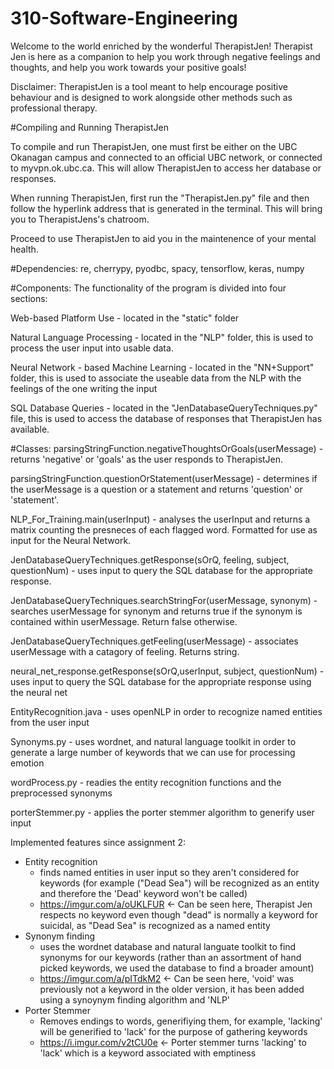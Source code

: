 # 310-Software-Engineering

Welcome to the world enriched by the wonderful TherapistJen!
Therapist Jen is here as a companion to help you work through negative feelings and thoughts, and help you work towards your positive goals!

Disclaimer: TherapistJen is a tool meant to help encourage positive behaviour and is designed to work alongside other methods such as professional therapy.


#Compiling and Running TherapistJen

To compile and run TherapistJen, one must first be either on the UBC Okanagan campus and connected to an official UBC network, or connected to myvpn.ok.ubc.ca. This will allow TherapistJen to access her database or responses. 

When running TherapistJen, first run the "TherapistJen.py" file and then follow the hyperlink address that is generated in the terminal. This will bring you to TherapistJens's chatroom.

Proceed to use TherapistJen to aid you in the maintenence of your mental health.




#Dependencies:
re, cherrypy, pyodbc, spacy, tensorflow, keras, numpy

#Components:
The functionality of the program is divided into four sections:

Web-based Platform Use - located in the "static" folder

Natural Language Processing - located in the "NLP" folder, this is used to process the user input into usable data.

Neural Network - based Machine Learning - located in the "NN+Support" folder, this is used to associate the useable data from the NLP with the feelings of the one writing the input

SQL Database Queries - located in the "JenDatabaseQueryTechniques.py" file, this is used to access the database of responses that TherapistJen has available.


#Classes:
parsingStringFunction.negativeThoughtsOrGoals(userMessage) - returns 'negative' or 'goals' as the user responds to TherapistJen.

parsingStringFunction.questionOrStatement(userMessage) - determines if the userMessage is a question or a statement and returns 'question' or 'statement'.

NLP_For_Training.main(userInput) - analyses the userInput and returns a matrix counting the presneces of each flagged word. Formatted for use as input for the Neural Network.

JenDatabaseQueryTechniques.getResponse(sOrQ, feeling, subject, questionNum) - uses input to query the SQL database for the appropriate response.

JenDatabaseQueryTechniques.searchStringFor(userMessage, synonym) - searches userMessage for synonym and returns true if the synonym is contained within userMessage. Return false otherwise.

JenDatabaseQueryTechniques.getFeeling(userMessage) - associates userMessage with a catagory of feeling. Returns string.

neural_net_response.getResponse(sOrQ,userInput, subject, questionNum) - uses input to query the SQL database for the appropriate response using the neural net

EntityRecognition.java - uses openNLP in order to recognize named entities from the user input

Synonyms.py - uses wordnet, and natural language toolkit in order to generate a large number of keywords that we can use for processing emotion

wordProcess.py - readies the entity recognition functions and the preprocessed synonyms

porterStemmer.py - applies the porter stemmer algorithm to generify user input

Implemented features since assignment 2:
  - Entity recognition
      - finds named entities in user input so they aren't considered for keywords (for example ("Dead Sea") will be recognized as an             entity and therefore the 'Dead' keyword won't be called)
      - https://imgur.com/a/oUKLFUR <- Can be seen here, Therapist Jen respects no keyword even though "dead" is normally a keyword for suicidal, as "Dead Sea" is recognized as a named entity
  - Synonym finding
      - uses the wordnet database and natural languate toolkit to find synonyms for our keywords (rather than an assortment of hand picked keywords, we used the database to find a broader amount)
      - https://imgur.com/a/pITdkM2 <- Can be seen here, 'void' was previously not a keyword in the older version, it has been added using a synoynym finding algorithm and 'NLP'
  - Porter Stemmer
    - Removes endings to words, generifiying them, for example, 'lacking' will be generified to 'lack' for the purpose of gathering keywords
    - https://i.imgur.com/v2tCU0e <- Porter stemmer turns 'lacking' to 'lack' which is a keyword associated with emptiness




